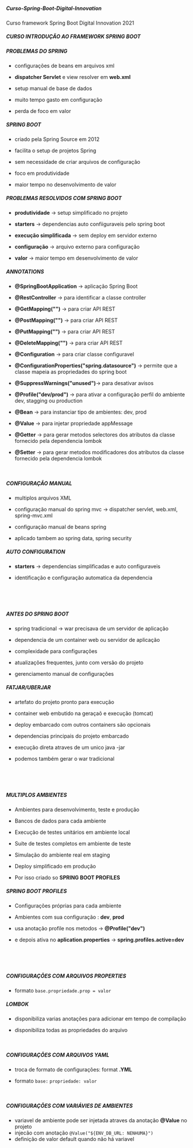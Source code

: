 ##### Curso-Spring-Boot-Digital-Innovation
Curso framework Spring Boot Digital Innovation 2021



##### CURSO INTRODUÇÃO AO FRAMEWORK SPRING BOOT	



<!-- =====================  AULA 01  ====================== -->



##### PROBLEMAS DO SPRING

- configurações de beans em arquivos xml

- **dispatcher Servlet** e view resolver em **web.xml**

- setup manual de base de dados

- muito tempo gasto em configuração

- perda de foco em valor

  

##### SPRING BOOT 

- criado pela Spring Source em 2012

- facilita o setup de projetos Spring

- sem necessidade de criar arquivos de configuração

- foco em produtividade

- maior tempo no desenvolvimento de valor

  

##### PROBLEMAS RESOLVIDOS COM SPRING BOOT

- **produtividade** -> setup simplificado no projeto

- **starters** -> dependencias auto confiiguraveis pelo spring boot

- **execução simplificada** -> sem deploy em servidor externo

- **configuração** -> arquivo externo para configuração

- **valor** -> maior tempo em desenvolvimento de valor

  

##### ANNOTATIONS

- **@SpringBootApplication** -> aplicação Spring Boot

- **@RestController** -> para identificar a classe controller

- **@GetMapping("")** -> para criar API REST

- **@PostMapping("")** -> para criar API REST

- **@PutMapping("")** -> para criar API REST

- **@DeleteMapping("")** -> para criar API REST

- **@Configuration** -> para criar classe configuravel

- **@ConfigurationProperties("spring.datasource")** -> permite que a classe mapeia as propriedades do spring boot

- **@SuppressWarnings("unused")**-> para desativar avisos 

- **@Profile("dev/prod")** -> para ativar a configuração perfil do ambiente dev, stagging ou production

- **@Bean** -> para instanciar tipo de ambientes: dev, prod

- **@Value** -> para injetar propriedade appMessage

- **@Getter** -> para gerar metodos selectores dos atributos da classe fornecido pela dependencia lombok

- **@Setter** -> para gerar metodos modificadores dos atributos da classe fornecido pela dependencia lombok

  
  
  
  ​    <!-- =====================  AULA 02  ====================== -->
  
   

##### CONFIGURAÇÃO MANUAL

- multiplos arquivos XML

- configuração manual do spring mvc -> dispatcher servlet, web.xml, spring-mvc.xml

- configuração manual de beans spring

- aplicado tambem ao spring data, spring security

  

##### AUTO CONFIGURATION

- **starters** -> dependencias simplificadas e auto configuraveis

- identificação e configuração automatica da dependencia

  
  ​    
  
  <!-- =====================  AULA 03  ====================== -->
  
  
  ​    

##### ANTES DO SPRING BOOT

- spring tradicional -> war precisava de um servidor de aplicação

- dependencia de um container web ou servidor de aplicação

- complexidade para configurações

- atualizações frequentes, junto com versão do projeto

- gerenciamento manual de configurações

  

##### FATJAR/UBERJAR

- artefato do projeto pronto para execução

- container web embutido na geraçaõ e execução (tomcat)

- deploy embarcado com outros containers são opcionais

- dependencias principais do projeto embarcado

- execução direta atraves de um unico java -jar

- podemos também gerar o war tradicional

  
  ​    
  
  <!-- =====================  AULA 04  ====================== -->
  
  
  ​    

##### MULTIPLOS AMBIENTES

- Ambientes para desenvolvimento, teste e produção

- Bancos de dados para cada ambiente

- Execução de testes unitários em ambiente local

- Suíte de testes completos em ambiente de teste

- Simulação do ambiente real em staging

- Deploy simplificado em produção

- Por isso criado so **SPRING BOOT PROFILES**

  

##### SPRING BOOT PROFILES

- Configurações próprias para cada ambiente

- Ambientes com sua configuração : **dev**, **prod**

- usa anotação profile nos metodos -> **@Profile("dev")**

- e depois ativa no **aplication.properties** -> **spring.profiles.active=dev**

  
  ​    
  
  <!-- =====================  AULA 05  ====================== -->
  
  
  ​    

##### CONFIGURAÇÕES COM ARQUIVOS PROPERTIES

- formato `base.propriedade.prop = valor`

  

##### LOMBOK

- disponibiliza varias anotações para adicionar em tempo  de compilação

- disponibiliza todas as propriedades do arquivo

  
  ​    
  
  
  
  
     <!-- =====================  AULA 06  ====================== --> 

##### CONFIGURAÇÕES COM ARQUIVOS YAML

- troca de formato de configurações: format  **.YML**

- formato `base:`
                                         `propriedade: valor`

​                      

<!-- =====================  AULA 07  ====================== -->



##### CONFIGURAÇÕES COM VARIÁVIES DE AMBIENTES

- variavel de ambiente pode ser injetada atraves da anotação **@Value** no projeto
- injecão com anotação `@Value("${ENV_DB_URL: NENHUMA}")`
- definição de valor default quando não há variavel

  